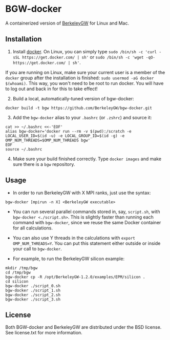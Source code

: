 BGW-docker
==========

A containerized version of [BerkeleyGW](http://berkeleygw.org) for Linux and Mac.


Installation
------------

1. Install [docker](https://docker.com). On Linux, you can simply type
`sudo /bin/sh -c 'curl -sSL https://get.docker.com/ | sh'` or `sudo /bin/sh -c 'wget -qO- https://get.docker.com/ | sh'`.

If you are running on Linux, make sure your current user is a member of the `docker` group after the installation is finished:
`sudo usermod -aG docker $(whoami)`. This way, you won't need to be root to run docker. You will have to log out and back in for this to take effect!

2. Build a local, automatically-tuned version of bgw-docker:
```
docker build -t bgw https://github.com/BerkeleyGW/bgw-docker.git
```

3. Add the `bgw-docker` alias to your `.bashrc` (or `.zshrc`) and source it:
```
cat >> ~/.bashrc <<-'EOF'
alias bgw-docker='docker run --rm -v $(pwd):/scratch -e LOCAL_USER_ID=$(id -u) -e LOCAL_GROUP_ID=$(id -g) -e OMP_NUM_THREADS=$OMP_NUM_THREADS bgw'
EOF
source ~/.bashrc
```

4. Make sure your build finished correctly. Type `docker images` and make sure there is a `bgw` repository.


Usage
-----

* In order to run BerkeleyGW with X MPI ranks, just use the syntax:
```
bgw-docker [mpirun -n X] <BerkeleyGW executable>
```

* You can run several parallel commands stored in, say, `script.sh`, with
`bgw-docker <./script.sh>`. This is slightly faster than running each command
with `bgw-docker`, since we reuse the same Docker container for all calculations.

* You can also use Y threads in the calculations with `export OMP_NUM_THREADS=Y`.
You can put this statement either outside or inside your call to `bgw-docker`.

* For example, to run the BerkeleyGW silicon example:
```
mkdir /tmp/bgw
cd /tmp/bgw
bgw-docker cp -R /opt/BerkeleyGW-1.2.0/examples/EPM/silicon .
cd silicon
bgw-docker ./script_0.sh
bgw-docker ./script_1.sh
bgw-docker ./script_2.sh
bgw-docker ./script_3.sh
```


License
-------

Both BGW-docker and BerkeleyGW are distributed under the BSD license.
See license.txt for more information.
